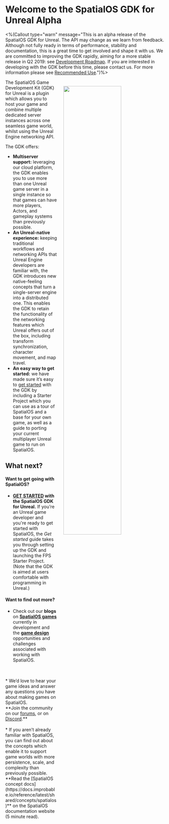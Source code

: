 # Welcome to the SpatialOS GDK for Unreal Alpha
<%(Callout type="warn" message="This is an alpha release of the SpatialOS GDK for Unreal. The API may change as we learn from feedback. Although not fully ready in terms of performance, stability and documentation, this is a great time to get involved and shape it with us. We are committed to improving the GDK rapidly, aiming for a more stable release in Q2 2019: see [Development Roadmap](https://trello.com/b/7wtbtwmL/spatialos-gdk-for-unreal-roadmap). If you are interested in developing with the GDK before this time, please contact us. For more information please see [Recommended Use]({{urlRoot}}/recommended-use).")%>

<img src="{{assetRoot}}assets/unrealgdk-headline-image.png" style=" float: right; margin: 0; display: block; width: 60%; padding: 20px 20px"/>

The SpatialOS Game Development Kit (GDK) for Unreal is a plugin which allows you to host your game and combine multiple dedicated server instances across one seamless game world, whilst using the Unreal Engine networking API. 

The GDK offers:<br/>

* **Multiserver support:** leveraging our cloud platform, the GDK enables you to use more than one Unreal game server in a single instance so that games can have more players, Actors, and gameplay systems than previously possible. <br/>
* **An Unreal-native experience:** keeping traditional workflows and networking APIs that Unreal Engine developers are familiar with, the GDK introduces new native-feeling concepts that turn a single-server engine into a distributed one. This enables the GDK to retain the functionality of the networking features which Unreal offers out of the box, including transform synchronization, character movement, and map travel.<br/>
* **An easy way to get started:** we have made sure it’s easy to [get started]({{urlRoot}}/content/get-started/introduction) with the GDK by including a Starter Project which you can use as a tour of SpatialOS and a base for your own game, as well as a guide to porting your current multiplayer Unreal game to run on SpatialOS.

## What next?

#### Want to get going with SpatialOS?

* **[GET STARTED]({{urlRoot}}/content/get-started/introduction) with the SpatialOS GDK for Unreal.** If you’re an Unreal game developer and you're ready to get started with SpatialOS, the _Get started_  guide takes you through setting up the GDK and launching the  FPS Starter Project. (Note that the GDK is aimed at users comfortable with programming in Unreal.) 

#### Want to find out more? 

* Check out our **blogs** on **<a href="https://improbable.io/games/blog/category/featured-games" data-track-link="Featured Games Clicked|product=Docs" target="_blank">SpatialOS games</a>** currently in development and the **<a href="https://improbable.io/games/blog/category/game-design" data-track-link="Game Design Clicked|product=Docs" target="_blank">game design</a>** opportunities and challenges associated with working with SpatialOS. 
<br/>
<br/>
* We’d love to hear your game ideas and answer any questions you have about making games on SpatialOS. <br/>
**Join the community on our <a href="https://forums.improbable.io" data-track-link="Join Forums Clicked|product=Docs" target="_blank">forums</a>, or on <a href="https://discord.gg/vAT7RSU" data-track-link="Join Discord Clicked|product=Docs|platform=Win|label=Win" target="_blank">Discord</a>.**
<br/>
<br/>
* If you aren’t already familiar with SpatialOS, you can find out about the concepts which enable it to support game worlds with more persistence, scale, and complexity than previously possible.
<br/> **Read the [SpatialOS concept docs](https://docs.improbable.io/reference/latest/shared/concepts/spatialos)** on the SpatialOS documentation website (5 minute read).
<br/>
<br/>
